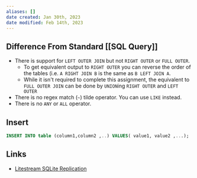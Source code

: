 ```yaml
---
aliases: []
date created: Jan 30th, 2023
date modified: Feb 14th, 2023
---
```


## Difference From Standard [[SQL Query]]
- There is support for `LEFT OUTER JOIN` but not `RIGHT OUTER` or `FULL OUTER`.
	- To get equivalent output to `RIGHT OUTER` you can reverse the order of the tables (i.e. `A RIGHT JOIN B` is the same as `B LEFT JOIN A`.
	- While it isn't required to complete this assignment, the equivalent to `FULL OUTER JOIN` can be done by `UNION`ing `RIGHT OUTER` and `LEFT OUTER`
- There is no regex match (`~`) tilde operator. You can use `LIKE` instead.
- There is no `ANY` or `ALL` operator.

## Insert
```sql
INSERT INTO table (column1,column2 ,..) VALUES( value1, value2 ,...);
```

## Links
- [Litestream SQLite Replication](https://litestream.io/how-it-works/)

